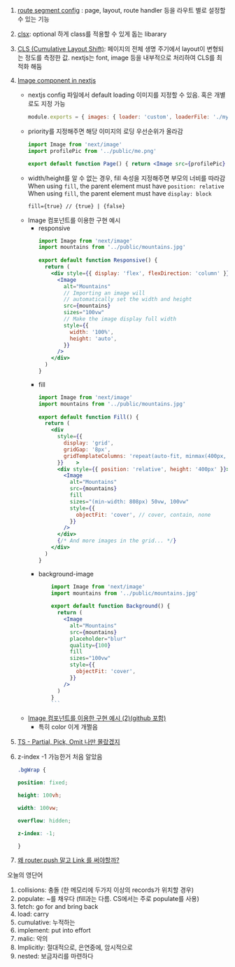 
1. [route segment config](https://nextjs.org/docs/app/api-reference/file-conventions/route-segment-config) : page, layout, route handler 등을 라우트 별로 설정할 수 있는 기능
2. [clsx](https://www.npmjs.com/package/clsx): optional 하게 class를 적용할 수 있게 돕는 libarary
3. [CLS (Cumulative Layout Shift)](https://web.dev/articles/cls): 페이지의 전체 생명 주기에서 layout이 변형되는 정도를 측정한 값. nextjs는 font, image 등을 내부적으로 처리하여 CLS를 최적화 해둠
4. [Image component in nextjs](https://nextjs.org/docs/app/building-your-application/optimizing/images)
	- nextjs config 파일에서 default loading 이미지를 지정할 수 있음. 혹은 개별로도 지정 가능
		```jsx
		module.exports = { images: { loader: 'custom', loaderFile: './my/image/loader.js', },}
		```
	- priority를 지정해주면 해당 이미지의 로딩 우선순위가 올라감
		```jsx
		import Image from 'next/image'
		import profilePic from '../public/me.png' 
		
		export default function Page() { return <Image src={profilePic} alt="Picture of the author" priority />}
		```
	- width/height를 알 수 없는 경우, fill 속성을 지정해주면 부모의 너비를 따라감
		When using `fill`, the parent element must have `position: relative`
		When using `fill`, the parent element must have `display: block`
		```
		fill={true} // {true} | {false}
		```
	- Image 컴포넌트를 이용한 구현 예시
		- responsive
			```jsx
			import Image from 'next/image'
			import mountains from '../public/mountains.jpg'
			 
			export default function Responsive() {
			  return (
			    <div style={{ display: 'flex', flexDirection: 'column' }}>
			      <Image
			        alt="Mountains"
			        // Importing an image will
			        // automatically set the width and height
			        src={mountains}
			        sizes="100vw"
			        // Make the image display full width
			        style={{
			          width: '100%',
			          height: 'auto',
			        }}
			      />
			    </div>
			  )
			}
			```
		- fill 
			```jsx
			import Image from 'next/image'
			import mountains from '../public/mountains.jpg'
			 
			export default function Fill() {
			  return (
			    <div
			      style={{
			        display: 'grid',
			        gridGap: '8px',
			        gridTemplateColumns: 'repeat(auto-fit, minmax(400px, auto))',
			      }}    >			
			      <div style={{ position: 'relative', height: '400px' }}>
			        <Image
			          alt="Mountains"
			          src={mountains}
			          fill
			          sizes="(min-width: 808px) 50vw, 100vw"
			          style={{
			            objectFit: 'cover', // cover, contain, none
			          }}
			        />
			      </div>
			      {/* And more images in the grid... */}
			    </div>
			  )
			}
			```
		- background-image
			```jsx
				import Image from 'next/image'
				import mountains from '../public/mountains.jpg'
				 
				export default function Background() {
				  return (
				    <Image
				      alt="Mountains"
				      src={mountains}
				      placeholder="blur"
				      quality={100}
				      fill
				      sizes="100vw"
				      style={{
				        objectFit: 'cover',
				      }}
				    />
				  )
				}
				```
	- [Image 컴포넌트를 이용한 구현 예시 (2)(github 포함)](https://image-component.nextjs.gallery/)
		- 특히 color 이게 개쩔음
5. [TS - Partial, Pick, Omit 나만 몰랐겠지](https://kyounghwan01.github.io/blog/TS/fundamentals/utility-types/#%E1%84%8B%E1%85%A8%E1%84%89%E1%85%B5-2)
6. z-index -1 가능한거 처음 알았음
	```css
	.bgWrap {
	
	position: fixed;
	
	height: 100vh;
	
	width: 100vw;
	
	overflow: hidden;
	
	z-index: -1;
	
	}
	```
	
7. [왜 router.push 말고 Link 를 써야할까?](https://stackoverflow.com/questions/74959895/why-using-link-is-better-than-router-push)


오늘의 영단어
1. collisions: 충돌 (한 메모리에 두가지 이상의 records가 위치할 경우)
2. populate: ~를 채우다 (fill과는 다름. CS에서는 주로 populate를 사용)
3. fetch: go for and bring back
4. load: carry
5. cumulative: 누적하는
6. implement: put into effort
7. malic: 악의
8. Implicitly: 절대적으로, 은연중에, 암시적으로
9. nested: 보금자리를 마련하다